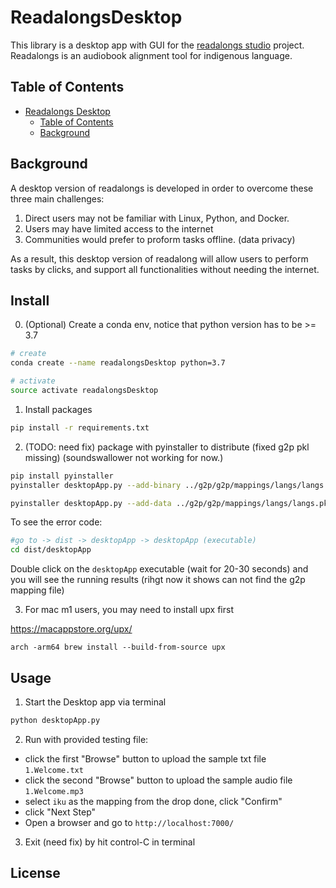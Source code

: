 # ReadalongsDesktop

This library is a desktop app with GUI for the [readalongs studio](https://github.com/ReadAlongs/Studio) project.  
Readalongs is an audiobook alignment tool for indigenous language.

## Table of Contents

- [Readalongs Desktop](#ReadalongsDesktop)
  - [Table of Contents](#table-of-contents)
  - [Background](#background)

## Background

A desktop version of readalongs is developed in order to overcome these three main challenges:

1. Direct users may not be familiar with Linux, Python, and Docker.
2. Users may have limited access to the internet
3. Communities would prefer to proform tasks offline. (data privacy)

As a result, this desktop version of readalong will allow users to perform tasks by clicks, and support all functionalities without needing the internet.

## Install

0. (Optional) Create a conda env, notice that python version has to be >= 3.7

```bash
# create
conda create --name readalongsDesktop python=3.7

# activate
source activate readalongsDesktop
```

1. Install packages

```bash
pip install -r requirements.txt
```

2. (TODO: need fix) package with pyinstaller to distribute
   (fixed g2p pkl missing)
   (soundswallower not working for now.)

```bash
pip install pyinstaller
pyinstaller desktopApp.py --add-binary ../g2p/g2p/mappings/langs/langs.pkl:g2p/mappings/langs --add-binary ../g2p/g2p/mappings/langs/network.pkl:g2p/mappings/langs

pyinstaller desktopApp.py --add-data ../g2p/g2p/mappings/langs/langs.pkl:g2p/mappings/langs --add-data ../g2p/g2p/mappings/langs/network.pkl:g2p/mappings/langs --add-data ../SoundSwallower/model/en-us/mdef:/SoundSwallower/model/en-us
```

To see the error code:

```bash
#go to -> dist -> desktopApp -> desktopApp (executable)
cd dist/desktopApp
```

Double click on the `desktopApp` executable (wait for 20-30 seconds) and you will see the running results (rihgt now it shows can not find the g2p mapping file)

3. For mac m1 users, you may need to install upx first

https://macappstore.org/upx/

`arch -arm64 brew install --build-from-source upx`

## Usage

1. Start the Desktop app via terminal

```bash
python desktopApp.py
```

2. Run with provided testing file:

- click the first "Browse" button to upload the sample txt file `1.Welcome.txt`
- click the second "Browse" button to upload the sample audio file `1.Welcome.mp3`
- select `iku` as the mapping from the drop done, click "Confirm"
- click "Next Step"
- Open a browser and go to `http://localhost:7000/`

3. Exit (need fix) by hit control-C in terminal

## License

